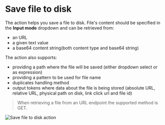# Save file to disk

The action helps you save a file to disk. File's content should be specified in the **Input mode** dropdown and can be retrieved from:
* an URL
* a given text value
* a base64 content string(both content type and base64 string)

The action also supports:
* providing a path where the file will be saved (either dropdown select or as expression)
* providing a pattern to be used for file name
* duplicates handling method
* output tokens where data about the file is being stored (absolute URL, relative URL, physical path on disk, link click url and file id)

> When retrieving a file from an URL endpoint the supported method is GET.

![Save file to disk action](https://static.dnnsharp.com/documentation/save_file_to_disk_action.png)